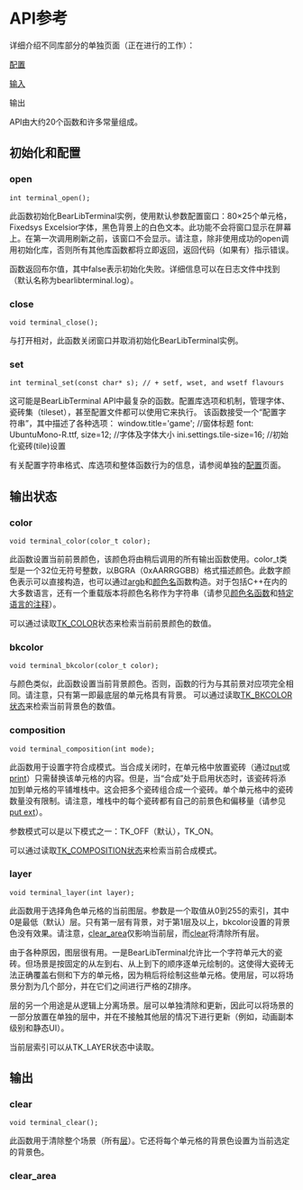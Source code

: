 # API参考
详细介绍不同库部分的单独页面（正在进行的工作）：

[配置](http://foo.wyrd.name/en:bearlibterminal:reference:configuration)

[输入](http://foo.wyrd.name/en:bearlibterminal:reference:input)

输出

API由大约20个函数和许多常量组成。

## 初始化和配置

### open
`int terminal_open();`

此函数初始化BearLibTerminal实例，使用默认参数配置窗口：80×25个单元格，Fixedsys Excelsior字体，黑色背景上的白色文本。此功能不会将窗口显示在屏幕上。在第一次调用刷新之前，该窗口不会显示。请注意，除非使用成功的open调用初始化库，否则所有其他库函数都将立即返回，返回代码（如果有）指示错误。

函数返回布尔值，其中false表示初始化失败。详细信息可以在日志文件中找到（默认名称为bearlibterminal.log）。

### close
`void terminal_close();`

与打开相对，此函数关闭窗口并取消初始化BearLibTerminal实例。

### set
`int terminal_set(const char* s); // + setf, wset, and wsetf flavours`

这可能是BearLibTerminal API中最复杂的函数。配置库选项和机制，管理字体、瓷砖集（tileset），甚至配置文件都可以使用它来执行。
该函数接受一个“配置字符串”，其中描述了各种选项：
window.title='game'; //窗体标题
font: UbuntuMono-R.ttf, size=12;  //字体及字体大小
ini.settings.tile-size=16; //初始化瓷砖(tile)设置

有关配置字符串格式、库选项和整体函数行为的信息，请参阅单独的[配置](http://foo.wyrd.name/en:bearlibterminal:reference:configuration)页面。

## 输出状态
### color
`void terminal_color(color_t color);`

此函数设置当前前景颜色，该颜色将由稍后调用的所有输出函数使用。color_t类型是一个32位无符号整数，以BGRA（0xAARRGGBB）格式描述颜色。此数字颜色表示可以直接构造，也可以通过[argb](http://foo.wyrd.name/en:bearlibterminal:reference#color_from_arg)和[颜色名](http://foo.wyrd.name/en:bearlibterminal:reference#color_from_name)函数构造。对于包括C++在内的大多数语言，还有一个重载版本将颜色名称作为字符串（请参见[颜色名函数](http://foo.wyrd.name/en:bearlibterminal:reference#color_from_name)和[特定语言的注释](http://foo.wyrd.name/en:bearlibterminal:language-specific)）。

可以通过读取[TK_COLOR](http://foo.wyrd.name/en:bearlibterminal:reference#state)状态来检索当前前景颜色的数值。

### bkcolor
`void terminal_bkcolor(color_t color);`

与颜色类似，此函数设置当前背景颜色。否则，函数的行为与其前景对应项完全相同。请注意，只有第一即最底层的单元格具有背景。
可以通过读取[TK_BKCOLOR状态](http://foo.wyrd.name/en:bearlibterminal:reference#state)来检索当前背景色的数值。

### composition
`void terminal_composition(int mode);`

此函数用于设置字符合成模式。当合成关闭时，在单元格中放置瓷砖（通过[put](http://foo.wyrd.name/en:bearlibterminal:reference#put)或[print](http://foo.wyrd.name/en:bearlibterminal:reference#print)）只需替换该单元格的内容。但是，当“合成”处于启用状态时，该瓷砖将添加到单元格的平铺堆栈中。这会把多个瓷砖组合成一个瓷砖。单个单元格中的瓷砖数量没有限制。请注意，堆栈中的每个瓷砖都有自己的前景色和偏移量（请参见[put ext](http://foo.wyrd.name/en:bearlibterminal:reference#put_ext)）。

参数模式可以是以下模式之一：TK_OFF（默认），TK_ON。

可以通过读取[TK_COMPOSITION状态](http://foo.wyrd.name/en:bearlibterminal:reference#state)来检索当前合成模式。

### layer
`void terminal_layer(int layer);`

此函数用于选择角色单元格的当前图层。参数是一个取值从0到255的索引，其中0是最低（默认）层。只有第一层有背景，对于第1层及以上，bkcolor设置的背景色没有效果。请注意，[clear_area](http://foo.wyrd.name/en:bearlibterminal:reference#clear_area)仅影响当前层，而[clear](http://foo.wyrd.name/en:bearlibterminal:reference#clear)将清除所有层。

由于各种原因，图层很有用。一是BearLibTerminal允许比一个字符单元大的瓷砖。但场景是按固定的从左到右、从上到下的顺序逐单元绘制的。这使得大瓷砖无法正确覆盖右侧和下方的单元格，因为稍后将绘制这些单元格。使用层，可以将场景分割为几个部分，并在它们之间进行严格的Z排序。

层的另一个用途是从逻辑上分离场景。层可以单独清除和更新，因此可以将场景的一部分放置在单独的层中，并在不接触其他层的情况下进行更新（例如，动画副本级别和静态UI）。

当前层索引可以从TK_LAYER状态中读取。

## 输出
### clear
`void terminal_clear();`

此函数用于清除整个场景（所有[层](http://foo.wyrd.name/en:bearlibterminal:reference#layer)）。它还将每个单元格的背景色设置为当前选定的背景色。

### clear_area
